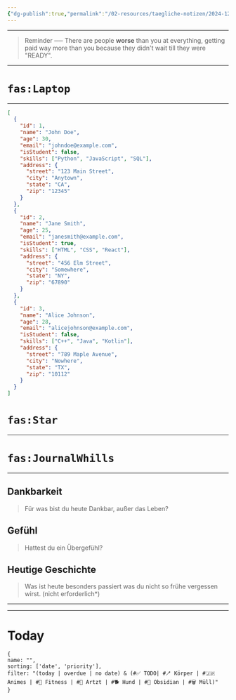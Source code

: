 ```yaml
---
{"dg-publish":true,"permalink":"/02-resources/taegliche-notizen/2024-12-05/","tags":["täglicheNotiz"],"noteIcon":"","updated":"2024-12-11T14:08:16.000+01:00"}
---
```


---
>Reminder ── There are people **worse** than you at everything, getting paid way more than you because they didn't wait till they were "READY". 
---
# `fas:Laptop`
___
<style> .container {font-family: sans-serif; text-align: center;} .button-wrapper button {z-index: 1;height: 40px; width: 100px; margin: 10px;padding: 5px;} .excalidraw .App-menu_top .buttonList { display: flex;} .excalidraw-wrapper { height: 800px; margin: 50px; position: relative;} :root[dir="ltr"] .excalidraw .layer-ui__wrapper .zen-mode-transition.App-menu_bottom--transition-left {transform: none;} </style><script src="https://cdn.jsdelivr.net/npm/react@17/umd/react.production.min.js"></script><script src="https://cdn.jsdelivr.net/npm/react-dom@17/umd/react-dom.production.min.js"></script><script type="text/javascript" src="https://cdn.jsdelivr.net/npm/@excalidraw/excalidraw@0/dist/excalidraw.production.min.js"></script><div id="2024-12-05_2024-12-05_1412.40.excalidraw.md1"></div><script>(function(){const InitialData={"type":"excalidraw","version":2,"source":"https://github.com/zsviczian/obsidian-excalidraw-plugin/releases/tag/2.6.7","elements":[{"id":"8aldE0edWjupwHpl_K3rA","type":"rectangle","x":-1109,"y":-427.4375,"width":596,"height":484,"angle":0,"strokeColor":"#1e1e1e","backgroundColor":"transparent","fillStyle":"solid","strokeWidth":2,"strokeStyle":"solid","roughness":1,"opacity":100,"groupIds":[],"frameId":null,"index":"a0","roundness":{"type":3},"seed":2079429327,"version":23,"versionNonce":780162979,"isDeleted":false,"boundElements":[{"id":"AYFauJSm1hRlGlp_Pynk-","type":"arrow"}],"updated":1733905057503,"link":null,"locked":false},{"id":"KD1MX0EPNzxd8hq_MzIVF","type":"rectangle","x":-1098,"y":-159.4375,"width":574,"height":58,"angle":0,"strokeColor":"#1e1e1e","backgroundColor":"transparent","fillStyle":"solid","strokeWidth":2,"strokeStyle":"solid","roughness":1,"opacity":100,"groupIds":[],"frameId":null,"index":"a1","roundness":{"type":3},"seed":1099084879,"version":119,"versionNonce":2086065455,"isDeleted":false,"boundElements":[{"type":"text","id":"hT6l9yam"}],"updated":1733404424120,"link":null,"locked":false},{"id":"hT6l9yam","type":"text","x":-1093,"y":-142.9375,"width":153.63987731933594,"height":25,"angle":0,"strokeColor":"#1e1e1e","backgroundColor":"transparent","fillStyle":"solid","strokeWidth":2,"strokeStyle":"solid","roughness":1,"opacity":100,"groupIds":[],"frameId":null,"index":"a2","roundness":null,"seed":765033889,"version":36,"versionNonce":926458785,"isDeleted":false,"boundElements":[],"updated":1733405797880,"link":null,"locked":false,"text":"Kunde1 Bäckerei","rawText":"Kunde1 Bäckerei","fontSize":20,"fontFamily":5,"textAlign":"left","verticalAlign":"middle","containerId":"KD1MX0EPNzxd8hq_MzIVF","originalText":"Kunde1 Bäckerei","autoResize":true,"lineHeight":1.25},{"id":"qINOymtFBaqLh6ORlFmBJ","type":"rectangle","x":-1101,"y":-85.78067793212381,"width":574,"height":58,"angle":0,"strokeColor":"#1e1e1e","backgroundColor":"transparent","fillStyle":"solid","strokeWidth":2,"strokeStyle":"solid","roughness":1,"opacity":100,"groupIds":[],"frameId":null,"index":"a3","roundness":{"type":3},"seed":970547169,"version":143,"versionNonce":1563670659,"isDeleted":false,"boundElements":[{"type":"text","id":"pOvEiK8V"}],"updated":1733906150241,"link":null,"locked":false},{"id":"pOvEiK8V","type":"text","x":-1096,"y":-69.28067793212381,"width":169.03990173339844,"height":25,"angle":0,"strokeColor":"#1e1e1e","backgroundColor":"transparent","fillStyle":"solid","strokeWidth":2,"strokeStyle":"solid","roughness":1,"opacity":100,"groupIds":[],"frameId":null,"index":"a4","roundness":null,"seed":642038721,"version":69,"versionNonce":2144317475,"isDeleted":false,"boundElements":[],"updated":1733906150241,"link":null,"locked":false,"text":"Kunde2 Apotheke","rawText":"Kunde2 Apotheke","fontSize":20,"fontFamily":5,"textAlign":"left","verticalAlign":"middle","containerId":"qINOymtFBaqLh6ORlFmBJ","originalText":"Kunde2 Apotheke","autoResize":true,"lineHeight":1.25},{"id":"BQgQMskdLoDP9oez5xc5T","type":"rectangle","x":-1101,"y":-12.467033796371425,"width":574,"height":58,"angle":0,"strokeColor":"#1e1e1e","backgroundColor":"transparent","fillStyle":"solid","strokeWidth":2,"strokeStyle":"solid","roughness":1,"opacity":100,"groupIds":[],"frameId":null,"index":"a5","roundness":{"type":3},"seed":2008171297,"version":150,"versionNonce":300545709,"isDeleted":false,"boundElements":[{"type":"text","id":"67mStm8g"}],"updated":1733906156721,"link":null,"locked":false},{"id":"67mStm8g","type":"text","x":-1096,"y":4.032966203628575,"width":155.59986877441406,"height":25,"angle":0,"strokeColor":"#1e1e1e","backgroundColor":"transparent","fillStyle":"solid","strokeWidth":2,"strokeStyle":"solid","roughness":1,"opacity":100,"groupIds":[],"frameId":null,"index":"a6","roundness":null,"seed":1436497665,"version":72,"versionNonce":1211144461,"isDeleted":false,"boundElements":[],"updated":1733906156721,"link":null,"locked":false,"text":"Kunde3 Brauerei","rawText":"Kunde3 Brauerei","fontSize":20,"fontFamily":5,"textAlign":"left","verticalAlign":"middle","containerId":"BQgQMskdLoDP9oez5xc5T","originalText":"Kunde3 Brauerei","autoResize":true,"lineHeight":1.25},{"id":"l1o3hcF8","type":"text","x":-653.6464675577332,"y":968.138606927982,"width":88,"height":25,"angle":0,"strokeColor":"#ff0000","backgroundColor":"transparent","fillStyle":"solid","strokeWidth":2,"strokeStyle":"solid","roughness":1,"opacity":100,"groupIds":[],"frameId":null,"index":"a7","roundness":null,"seed":250376385,"version":368,"versionNonce":2030733891,"isDeleted":false,"boundElements":[],"updated":1733905083718,"link":null,"locked":false,"text":"Achtung!","rawText":"Achtung!","fontSize":20,"fontFamily":8,"textAlign":"left","verticalAlign":"top","containerId":null,"originalText":"Achtung!","autoResize":true,"lineHeight":1.25},{"id":"Glhs-VHRqb8_LsmXmNEb_","type":"rectangle","x":-982,"y":-374.4375,"width":370.99999999999994,"height":111.99999999999999,"angle":0,"strokeColor":"#1e1e1e","backgroundColor":"transparent","fillStyle":"solid","strokeWidth":2,"strokeStyle":"solid","roughness":1,"opacity":100,"groupIds":[],"frameId":null,"index":"a8","roundness":{"type":3},"seed":1538444865,"version":107,"versionNonce":521934273,"isDeleted":false,"boundElements":[{"type":"text","id":"Wsd7v5b2"}],"updated":1733404517886,"link":null,"locked":false},{"id":"Wsd7v5b2","type":"text","x":-846,"y":-330.9375,"width":99,"height":25,"angle":0,"strokeColor":"#1e1e1e","backgroundColor":"transparent","fillStyle":"solid","strokeWidth":2,"strokeStyle":"solid","roughness":1,"opacity":100,"groupIds":[],"frameId":null,"index":"a9","roundness":null,"seed":894234255,"version":60,"versionNonce":361032237,"isDeleted":false,"boundElements":[],"updated":1733906099463,"link":null,"locked":false,"text":"Steuerung","rawText":"Steuerung","fontSize":20,"fontFamily":8,"textAlign":"center","verticalAlign":"middle","containerId":"Glhs-VHRqb8_LsmXmNEb_","originalText":"Steuerung","autoResize":true,"lineHeight":1.25},{"id":"tqJC5hdfqF9-xl1Szk62Z","type":"diamond","x":-842,"y":-293.4375,"width":102,"height":80,"angle":0,"strokeColor":"#1e1e1e","backgroundColor":"transparent","fillStyle":"solid","strokeWidth":2,"strokeStyle":"solid","roughness":1,"opacity":100,"groupIds":[],"frameId":null,"index":"aA","roundness":{"type":2},"seed":1402780431,"version":110,"versionNonce":1009154799,"isDeleted":false,"boundElements":[],"updated":1733404527128,"link":null,"locked":false},{"id":"UZbeJtbgJc1bav4MgYSBw","type":"rectangle","x":-103.35353244226667,"y":745.7986206182223,"width":648,"height":489,"angle":0,"strokeColor":"#1e1e1e","backgroundColor":"transparent","fillStyle":"solid","strokeWidth":2,"strokeStyle":"solid","roughness":1,"opacity":100,"groupIds":[],"frameId":null,"index":"aC","roundness":{"type":3},"seed":91321345,"version":190,"versionNonce":1314637155,"isDeleted":false,"boundElements":[{"id":"S9X-B5-WGlSq8JGpgA8mC","type":"arrow"}],"updated":1733905752217,"link":null,"locked":false},{"id":"2wpLJrHQLgL0Jk-RmzbTE","type":"rectangle","x":-85.35353244226667,"y":771.7986206182223,"width":257,"height":72,"angle":0,"strokeColor":"#1e1e1e","backgroundColor":"transparent","fillStyle":"solid","strokeWidth":2,"strokeStyle":"solid","roughness":1,"opacity":100,"groupIds":[],"frameId":null,"index":"aD","roundness":{"type":3},"seed":1504253519,"version":187,"versionNonce":1628101315,"isDeleted":false,"boundElements":[{"type":"text","id":"rbYJFFos"}],"updated":1733905690963,"link":null,"locked":false},{"id":"rbYJFFos","type":"text","x":-17.35353244226667,"y":795.2986206182223,"width":121,"height":25,"angle":0,"strokeColor":"#1e1e1e","backgroundColor":"transparent","fillStyle":"solid","strokeWidth":2,"strokeStyle":"solid","roughness":1,"opacity":100,"groupIds":[],"frameId":null,"index":"aE","roundness":null,"seed":1667680175,"version":148,"versionNonce":956861027,"isDeleted":false,"boundElements":[],"updated":1733905690963,"link":null,"locked":false,"text":"Benfordslaw","rawText":"Benfordslaw","fontSize":20,"fontFamily":8,"textAlign":"center","verticalAlign":"middle","containerId":"2wpLJrHQLgL0Jk-RmzbTE","originalText":"Benfordslaw","autoResize":true,"lineHeight":1.25},{"id":"FBYCrj8c","type":"text","x":-899,"y":-476.4375,"width":194.47988891601562,"height":34.00000000000001,"angle":0,"strokeColor":"#1e1e1e","backgroundColor":"transparent","fillStyle":"solid","strokeWidth":2,"strokeStyle":"solid","roughness":1,"opacity":100,"groupIds":[],"frameId":null,"index":"aF","roundness":null,"seed":29007329,"version":70,"versionNonce":138700001,"isDeleted":false,"boundElements":[],"updated":1733405575809,"link":null,"locked":false,"text":"Freeburg GmbH","rawText":"Freeburg GmbH","fontSize":27.200000000000006,"fontFamily":8,"textAlign":"left","verticalAlign":"top","containerId":null,"originalText":"Freeburg GmbH","autoResize":true,"lineHeight":1.25},{"id":"7jleaBarl0Kf-QJkSrclw","type":"rectangle","x":-1111.5042059462944,"y":532.0028142778772,"width":596,"height":484,"angle":0,"strokeColor":"#1e1e1e","backgroundColor":"transparent","fillStyle":"solid","strokeWidth":2,"strokeStyle":"solid","roughness":1,"opacity":100,"groupIds":[],"frameId":null,"index":"ag","roundness":{"type":3},"seed":272433357,"version":141,"versionNonce":1163119053,"isDeleted":false,"boundElements":[{"id":"qSKB2wRuGDMCySPKzAQXd","type":"arrow"}],"updated":1733905076323,"link":null,"locked":false},{"id":"KMA9rf0k9g_tpMmF1hDqy","type":"rectangle","x":-1100.5042059462944,"y":800.0028142778772,"width":574,"height":58,"angle":0,"strokeColor":"#1e1e1e","backgroundColor":"transparent","fillStyle":"solid","strokeWidth":2,"strokeStyle":"solid","roughness":1,"opacity":100,"groupIds":[],"frameId":null,"index":"ah","roundness":{"type":3},"seed":937254701,"version":216,"versionNonce":998408195,"isDeleted":false,"boundElements":[{"type":"text","id":"IgYRjaeS"}],"updated":1733905011749,"link":null,"locked":false},{"id":"IgYRjaeS","type":"text","x":-1095.5042059462944,"y":816.5028142778772,"width":153.63987731933594,"height":25,"angle":0,"strokeColor":"#1e1e1e","backgroundColor":"transparent","fillStyle":"solid","strokeWidth":2,"strokeStyle":"solid","roughness":1,"opacity":100,"groupIds":[],"frameId":null,"index":"ai","roundness":null,"seed":480440717,"version":133,"versionNonce":1205438371,"isDeleted":false,"boundElements":[],"updated":1733905011749,"link":null,"locked":false,"text":"Kunde1 Bäckerei","rawText":"Kunde1 Bäckerei","fontSize":20,"fontFamily":5,"textAlign":"left","verticalAlign":"middle","containerId":"KMA9rf0k9g_tpMmF1hDqy","originalText":"Kunde1 Bäckerei","autoResize":true,"lineHeight":1.25},{"id":"hDIsphKk5F6WWAROwdmUc","type":"rectangle","x":-984.5042059462944,"y":585.0028142778772,"width":370.99999999999994,"height":111.99999999999999,"angle":0,"strokeColor":"#1e1e1e","backgroundColor":"transparent","fillStyle":"solid","strokeWidth":2,"strokeStyle":"solid","roughness":1,"opacity":100,"groupIds":[],"frameId":null,"index":"an","roundness":{"type":3},"seed":117004653,"version":204,"versionNonce":10576323,"isDeleted":false,"boundElements":[{"type":"text","id":"2bPud99R"}],"updated":1733905011749,"link":null,"locked":false},{"id":"2bPud99R","type":"text","x":-848.5042059462944,"y":628.5028142778772,"width":99,"height":25,"angle":0,"strokeColor":"#1e1e1e","backgroundColor":"transparent","fillStyle":"solid","strokeWidth":2,"strokeStyle":"solid","roughness":1,"opacity":100,"groupIds":[],"frameId":null,"index":"ao","roundness":null,"seed":314942413,"version":166,"versionNonce":926308632,"isDeleted":false,"boundElements":[],"updated":1734013211941,"link":null,"locked":false,"text":"Steuerung","rawText":"Steuerung","fontSize":20,"fontFamily":8,"textAlign":"center","verticalAlign":"middle","containerId":"hDIsphKk5F6WWAROwdmUc","originalText":"Steuerung","autoResize":true,"lineHeight":1.25},{"id":"SH7Zi4GJ9CKQzJzDQM4Pp","type":"diamond","x":-844.5042059462944,"y":666.0028142778772,"width":102,"height":80,"angle":0,"strokeColor":"#1e1e1e","backgroundColor":"transparent","fillStyle":"solid","strokeWidth":2,"strokeStyle":"solid","roughness":1,"opacity":100,"groupIds":[],"frameId":null,"index":"ap","roundness":{"type":2},"seed":1197056557,"version":207,"versionNonce":600837379,"isDeleted":false,"boundElements":[],"updated":1733905011749,"link":null,"locked":false},{"id":"FAI0ntlz","type":"text","x":-901.5042059462944,"y":483.00281427787723,"width":194.47988891601562,"height":34.00000000000001,"angle":0,"strokeColor":"#1e1e1e","backgroundColor":"transparent","fillStyle":"solid","strokeWidth":2,"strokeStyle":"solid","roughness":1,"opacity":100,"groupIds":[],"frameId":null,"index":"aq","roundness":null,"seed":429839501,"version":168,"versionNonce":611138221,"isDeleted":false,"boundElements":[{"id":"qSKB2wRuGDMCySPKzAQXd","type":"arrow"}],"updated":1733905069145,"link":null,"locked":false,"text":"Freeburg GmbH","rawText":"Freeburg GmbH","fontSize":27.200000000000006,"fontFamily":8,"textAlign":"left","verticalAlign":"top","containerId":null,"originalText":"Freeburg GmbH","autoResize":true,"lineHeight":1.25},{"id":"d9pBiwhya_GgBWUj7Zkty","type":"rectangle","x":-1057.0463754891125,"y":210.539669845842,"width":456.8217026335699,"height":158.51857189177508,"angle":0,"strokeColor":"#1e1e1e","backgroundColor":"transparent","fillStyle":"solid","strokeWidth":2,"strokeStyle":"solid","roughness":1,"opacity":100,"groupIds":[],"frameId":null,"index":"b0H","roundness":{"type":3},"seed":1268183405,"version":43,"versionNonce":741496013,"isDeleted":false,"boundElements":[{"type":"text","id":"7r5PaTwN"},{"id":"AYFauJSm1hRlGlp_Pynk-","type":"arrow"},{"id":"qSKB2wRuGDMCySPKzAQXd","type":"arrow"}],"updated":1733905062978,"link":null,"locked":false},{"id":"7r5PaTwN","type":"text","x":-889.1355241723276,"y":277.29895579172955,"width":121,"height":25,"angle":0,"strokeColor":"#1e1e1e","backgroundColor":"transparent","fillStyle":"solid","strokeWidth":2,"strokeStyle":"solid","roughness":1,"opacity":100,"groupIds":[],"frameId":null,"index":"b0I","roundness":null,"seed":627487565,"version":35,"versionNonce":818021997,"isDeleted":false,"boundElements":[],"updated":1733905036571,"link":null,"locked":false,"text":"Benfordslaw","rawText":"Benfordslaw","fontSize":20,"fontFamily":8,"textAlign":"center","verticalAlign":"middle","containerId":"d9pBiwhya_GgBWUj7Zkty","originalText":"Benfordslaw","autoResize":true,"lineHeight":1.25},{"id":"ksy08N63","type":"text","x":-581.4906598137874,"y":269.6238648236855,"width":110,"height":25,"angle":0,"strokeColor":"#1e1e1e","backgroundColor":"transparent","fillStyle":"solid","strokeWidth":2,"strokeStyle":"solid","roughness":1,"opacity":100,"groupIds":[],"frameId":null,"index":"b0J","roundness":null,"seed":667059747,"version":28,"versionNonce":948872099,"isDeleted":false,"boundElements":[],"updated":1733905043635,"link":null,"locked":false,"text":"Meral Code","rawText":"Meral Code","fontSize":20,"fontFamily":8,"textAlign":"left","verticalAlign":"top","containerId":null,"originalText":"Meral Code","autoResize":true,"lineHeight":1.25},{"id":"AYFauJSm1hRlGlp_Pynk-","type":"arrow","x":-825.0328293566055,"y":69.31403306953337,"width":0,"height":135.46132507115317,"angle":0,"strokeColor":"#1e1e1e","backgroundColor":"transparent","fillStyle":"solid","strokeWidth":2,"strokeStyle":"solid","roughness":1,"opacity":100,"groupIds":[],"frameId":null,"index":"b0K","roundness":{"type":2},"seed":553539299,"version":64,"versionNonce":1196680206,"isDeleted":false,"boundElements":[],"updated":1734423855319,"link":null,"locked":false,"points":[[0,0],[0,135.46132507115317]],"lastCommittedPoint":null,"startBinding":{"elementId":"8aldE0edWjupwHpl_K3rA","focus":0.04709003139800495,"gap":12.751533069533366,"fixedPoint":null},"endBinding":{"elementId":"d9pBiwhya_GgBWUj7Zkty","focus":0.015772870662460258,"gap":5.764311705155478,"fixedPoint":null},"startArrowhead":null,"endArrowhead":"arrow","elbowed":false},{"id":"qSKB2wRuGDMCySPKzAQXd","type":"arrow","x":-816.3863617988723,"y":377.7047092953503,"width":1.4410779262888127,"height":152.7542601866196,"angle":0,"strokeColor":"#1e1e1e","backgroundColor":"transparent","fillStyle":"solid","strokeWidth":2,"strokeStyle":"solid","roughness":1,"opacity":100,"groupIds":[],"frameId":null,"index":"b0L","roundness":{"type":2},"seed":560539437,"version":94,"versionNonce":328741454,"isDeleted":false,"boundElements":[],"updated":1734423855319,"link":null,"locked":false,"points":[[0,0],[1.4410779262888127,152.7542601866196]],"lastCommittedPoint":null,"startBinding":{"elementId":"d9pBiwhya_GgBWUj7Zkty","focus":-0.04983388704318934,"gap":8.646467557733217,"fixedPoint":null},"endBinding":{"elementId":"FAI0ntlz","focus":-0.11261096882069521,"gap":13.456155204092596,"fixedPoint":null},"startArrowhead":null,"endArrowhead":"arrow","elbowed":false},{"id":"89BR7tYHAtCC_J4Ns-Kjb","type":"rectangle","x":-58.37937257092972,"y":933.9607888428517,"width":255.07079295312886,"height":132.57916921857543,"angle":0,"strokeColor":"#1e1e1e","backgroundColor":"transparent","fillStyle":"solid","strokeWidth":2,"strokeStyle":"solid","roughness":1,"opacity":100,"groupIds":[],"frameId":null,"index":"b0M","roundness":{"type":3},"seed":873794371,"version":350,"versionNonce":532516259,"isDeleted":false,"boundElements":[],"updated":1733905690963,"link":null,"locked":false},{"id":"xKbgRkk1YMOX7RATvb1-y","type":"line","x":-39.79121761887984,"y":961.0368163593213,"width":2.0653505502276905,"height":80.29442642815133,"angle":0,"strokeColor":"#1e1e1e","backgroundColor":"transparent","fillStyle":"solid","strokeWidth":2,"strokeStyle":"solid","roughness":1,"opacity":100,"groupIds":[],"frameId":null,"index":"b0N","roundness":{"type":2},"seed":579175533,"version":353,"versionNonce":950133059,"isDeleted":false,"boundElements":[],"updated":1733905690963,"link":null,"locked":false,"points":[[0,0],[-2.0653505502276905,80.29442642815133]],"lastCommittedPoint":null,"startBinding":null,"endBinding":null,"startArrowhead":null,"endArrowhead":null},{"id":"85_nH4KIqMfUF1sAVjU0m","type":"line","x":-39.79121761887984,"y":1038.5302744237001,"width":204.46970447254873,"height":0.9336561212576139,"angle":0,"strokeColor":"#1e1e1e","backgroundColor":"transparent","fillStyle":"solid","strokeWidth":2,"strokeStyle":"solid","roughness":1,"opacity":100,"groupIds":[],"frameId":null,"index":"b0O","roundness":{"type":2},"seed":71340845,"version":395,"versionNonce":1157284067,"isDeleted":false,"boundElements":[],"updated":1733905690963,"link":null,"locked":false,"points":[[0,0],[204.46970447254873,-0.9336561212576139]],"lastCommittedPoint":null,"startBinding":null,"endBinding":null,"startArrowhead":null,"endArrowhead":null},{"id":"Cp5J8JT015dFrPC75Jmix","type":"freedraw","x":-37.72586706865199,"y":970.3733775718971,"width":193.11027644629584,"height":68.15689685180287,"angle":0,"strokeColor":"#1e1e1e","backgroundColor":"transparent","fillStyle":"solid","strokeWidth":0.5,"strokeStyle":"solid","roughness":1,"opacity":100,"groupIds":[],"frameId":null,"index":"b0Q","roundness":null,"seed":628271981,"version":456,"versionNonce":2119609475,"isDeleted":false,"boundElements":[],"updated":1733905690963,"link":null,"locked":false,"points":[[0,0],[0,-0.9336561212576139],[1.032675275113764,0],[2.0653505502276905,1.867312242515154],[3.0980258253416175,3.734624485030308],[6.196051650683235,7.4692489700605424],[8.261402200910926,10.27021733383331],[10.326752751138779,11.20387345509085],[12.39210330136647,12.137529576348465],[14.457453851594323,13.071185697606005],[14.457453851594323,14.004841818863618],[15.49012912670825,14.938497940121158],[17.555479676935942,14.938497940121158],[19.620830227163633,15.8721540613787],[21.686180777391485,15.8721540613787],[22.718856052505412,16.805810182636314],[23.751531327619176,17.739466303893852],[25.81688187784703,17.739466303893852],[25.81688187784703,18.673122425151465],[26.84955715296096,19.606778546409007],[27.882232428074722,19.606778546409007],[29.947582978302574,20.54043466766662],[30.980258253416338,20.54043466766662],[30.980258253416338,21.474090788924162],[32.01293352853027,21.474090788924162],[32.01293352853027,22.407746910181775],[33.04560880364419,22.407746910181775],[34.07828407875812,23.341403031439313],[35.110959353871884,23.341403031439313],[36.14363462898581,23.341403031439313],[36.14363462898581,24.27505915269693],[37.17630990409974,25.208715273954468],[39.24166045432743,26.14237139521201],[40.274335729441354,27.076027516469622],[41.30701100455528,27.076027516469622],[41.30701100455528,28.009683637727164],[43.37236155478297,28.943339758984777],[44.4050368298969,29.876995880242315],[45.437712105010824,30.810652001499932],[46.47038738012459,31.74430812275747],[47.503062655238516,31.74430812275747],[48.53573793035244,32.67796424401509],[49.56841320546621,33.61162036527263],[51.63376375569406,34.54527648653024],[52.666439030807986,34.54527648653024],[52.666439030807986,35.478932607787776],[53.69911430592175,35.478932607787776],[55.76446485614961,37.34624485030293],[56.79714013126353,37.34624485030293],[57.82981540637729,37.34624485030293],[57.82981540637729,38.27990097156047],[59.89516595660515,39.213557092818085],[61.96051650683284,40.14721321407563],[62.99319178194677,41.08086933533324],[65.05854233217445,42.01452545659078],[66.09121760728839,42.01452545659078],[68.15656815751623,42.948181577848395],[70.22191870774392,44.81549382036348],[72.28726925797162,45.74914994162109],[74.35261980819948,45.74914994162109],[75.3852950833134,46.682806062878626],[77.45064563354109,47.616462184136246],[77.45064563354109,48.55011830539378],[79.51599618376895,48.55011830539378],[80.54867145888271,49.4837744266514],[82.61402200911056,49.4837744266514],[84.67937255933825,49.4837744266514],[85.71204783445218,50.417430547908936],[86.74472310956611,50.417430547908936],[87.77739838467987,50.417430547908936],[90.87542421002165,51.35108666916655],[91.90809948513541,51.35108666916655],[93.97345003536327,51.35108666916655],[95.00612531047703,51.35108666916655],[97.07147586070488,52.28474279042409],[99.13682641093257,52.28474279042409],[100.1695016860465,53.2183989116817],[102.2348522362742,53.2183989116817],[103.26752751138812,53.2183989116817],[105.33287806161597,54.152055032939245],[107.39822861184366,54.152055032939245],[108.4309038869576,55.08571115419679],[110.49625443718529,55.08571115419679],[111.52892971229922,56.0193672754544],[112.56160498741313,56.95302339671194],[114.62695553764082,56.95302339671194],[115.65963081275476,57.886679517969554],[116.69230608786869,57.886679517969554],[117.72498136298245,57.886679517969554],[117.72498136298245,58.820335639227096],[120.82300718832423,58.820335639227096],[122.88835773855192,58.820335639227096],[123.92103301366585,58.820335639227096],[124.95370828877961,59.75399176048471],[127.01905883900746,60.68764788174225],[129.08440938923516,60.68764788174225],[132.18243521457694,61.621304002999864],[134.24778576480463,61.621304002999864],[136.31313631503232,61.621304002999864],[137.34581159014624,61.621304002999864],[139.4111621403741,61.621304002999864],[141.4765126906018,62.5549601242574],[142.5091879657157,62.5549601242574],[143.54186324082963,62.5549601242574],[144.5745385159434,62.5549601242574],[147.672564341285,63.48861624551502],[148.70523961639896,63.48861624551502],[150.7705901666268,64.42227236677256],[152.83594071685448,64.42227236677256],[155.93396654219612,64.42227236677256],[157.99931709242395,64.42227236677256],[160.06466764265164,64.42227236677256],[161.0973429177656,64.42227236677256],[162.1300181928795,64.42227236677256],[165.2280440182211,64.42227236677256],[166.2607192933349,65.3559284880301],[167.2933945684488,65.3559284880301],[169.35874511867667,65.3559284880301],[170.39142039379044,65.3559284880301],[171.42409566890436,65.3559284880301],[172.45677094401827,66.28958460928772],[173.48944621913222,66.28958460928772],[175.5547967693599,66.28958460928772],[176.58747204447383,66.28958460928772],[177.6201473195876,66.28958460928772],[180.71817314492938,66.28958460928772],[181.75084842004313,66.28958460928772],[183.816198970271,67.22324073054526],[184.8488742453849,67.22324073054526],[185.88154952049868,67.22324073054526],[187.94690007072654,67.22324073054526],[188.9795753458403,67.22324073054526],[190.01225062095423,67.22324073054526],[192.0776011711821,67.22324073054526],[193.11027644629584,67.22324073054526],[193.11027644629584,67.22324073054526]],"pressures":[],"simulatePressure":true,"lastCommittedPoint":null},{"id":"WlAnjVjUV5TqFhdsUY4FP","type":"rectangle","x":-27.39911431751321,"y":993.7147806033364,"width":27.882232428074722,"height":44.81549382036348,"angle":0,"strokeColor":"#1e1e1e","backgroundColor":"transparent","fillStyle":"solid","strokeWidth":0.5,"strokeStyle":"solid","roughness":1,"opacity":100,"groupIds":[],"frameId":null,"index":"b0R","roundness":{"type":3},"seed":1561497005,"version":367,"versionNonce":1752441891,"isDeleted":false,"boundElements":[],"updated":1733905690963,"link":null,"locked":false},{"id":"zH8W0GVkO0j3oJedLVEH7","type":"rectangle","x":16.489584874826733,"y":1016.1225275135182,"width":27.882232428074722,"height":18.673122425151465,"angle":0,"strokeColor":"#1e1e1e","backgroundColor":"transparent","fillStyle":"solid","strokeWidth":0.5,"strokeStyle":"solid","roughness":1,"opacity":100,"groupIds":[],"frameId":null,"index":"b0S","roundness":{"type":3},"seed":732728141,"version":396,"versionNonce":188852163,"isDeleted":false,"boundElements":[],"updated":1733905690963,"link":null,"locked":false},{"id":"zYzgYHH9qDCgdMI1ldUkO","type":"rectangle","x":71.22137445586273,"y":1033.861993817412,"width":27.882232428074722,"height":5.601936727545389,"angle":0,"strokeColor":"#1e1e1e","backgroundColor":"transparent","fillStyle":"solid","strokeWidth":0.5,"strokeStyle":"solid","roughness":1,"opacity":100,"groupIds":[],"frameId":null,"index":"b0T","roundness":{"type":3},"seed":810329283,"version":433,"versionNonce":1826469731,"isDeleted":false,"boundElements":[],"updated":1733905690963,"link":null,"locked":false},{"id":"-H1-1ExNrEQ7fAvDS47LX","type":"rectangle","x":340.7992130110856,"y":789.8529962139652,"width":177.25258493353044,"height":105.19868861908708,"angle":0,"strokeColor":"#1e1e1e","backgroundColor":"transparent","fillStyle":"solid","strokeWidth":0.5,"strokeStyle":"solid","roughness":1,"opacity":100,"groupIds":[],"frameId":null,"index":"b0U","roundness":{"type":3},"seed":1786311469,"version":170,"versionNonce":1268175619,"isDeleted":false,"boundElements":[{"type":"text","id":"7Q8BenLO"}],"updated":1733905690963,"link":null,"locked":false},{"id":"7Q8BenLO","type":"text","x":363.42550547785083,"y":794.8529962139652,"width":132,"height":75,"angle":0,"strokeColor":"#1e1e1e","backgroundColor":"transparent","fillStyle":"solid","strokeWidth":0.5,"strokeStyle":"solid","roughness":1,"opacity":100,"groupIds":[],"frameId":null,"index":"b0V","roundness":null,"seed":184668653,"version":170,"versionNonce":401308323,"isDeleted":false,"boundElements":[],"updated":1733905690963,"link":null,"locked":false,"text":"Kunde Name\nBetriebsname\nJahr","rawText":"Kunde Name\nBetriebsname\nJahr","fontSize":20,"fontFamily":8,"textAlign":"center","verticalAlign":"top","containerId":"-H1-1ExNrEQ7fAvDS47LX","originalText":"Kunde Name\nBetriebsname\nJahr","autoResize":true,"lineHeight":1.25},{"id":"JV9jxveBnzdw11g8pCHHi","type":"rectangle","x":258.65777121262045,"y":925.3143212851185,"width":262.2761825845732,"height":141.22563677630865,"angle":0,"strokeColor":"#1e1e1e","backgroundColor":"transparent","fillStyle":"solid","strokeWidth":0.5,"strokeStyle":"solid","roughness":1,"opacity":100,"groupIds":[],"frameId":null,"index":"b0X","roundness":{"type":3},"seed":1869647811,"version":222,"versionNonce":780807747,"isDeleted":false,"boundElements":[],"updated":1733905690963,"link":null,"locked":false},{"id":"25eWf8o8alUgPe_btvB2D","type":"rectangle","x":281.71501803324236,"y":981.5163604103842,"width":53.319883272687775,"height":87.90575350362064,"angle":0,"strokeColor":"#1e1e1e","backgroundColor":"transparent","fillStyle":"solid","strokeWidth":0.5,"strokeStyle":"solid","roughness":1,"opacity":100,"groupIds":[],"frameId":null,"index":"b0Y","roundness":{"type":3},"seed":1638932003,"version":179,"versionNonce":1381068259,"isDeleted":false,"boundElements":[],"updated":1733905690963,"link":null,"locked":false},{"id":"1ne3Ro3LHUDOh_YdYytyy","type":"rectangle","x":355.2099922739744,"y":946.9304901794515,"width":60.52527290413218,"height":116.72731202939792,"angle":0,"strokeColor":"#1e1e1e","backgroundColor":"transparent","fillStyle":"solid","strokeWidth":0.5,"strokeStyle":"solid","roughness":1,"opacity":100,"groupIds":[],"frameId":null,"index":"b0Z","roundness":{"type":3},"seed":918881293,"version":167,"versionNonce":1716500867,"isDeleted":false,"boundElements":[],"updated":1733905690963,"link":null,"locked":false},{"id":"0SZuTJkZIigFltHtXinh8","type":"rectangle","x":456.0854471141947,"y":1001.6914513784283,"width":34.58587023093287,"height":60.525272904132294,"angle":0,"strokeColor":"#1e1e1e","backgroundColor":"transparent","fillStyle":"solid","strokeWidth":0.5,"strokeStyle":"solid","roughness":1,"opacity":100,"groupIds":[],"frameId":null,"index":"b0a","roundness":{"type":3},"seed":726489859,"version":153,"versionNonce":1740869923,"isDeleted":false,"boundElements":[],"updated":1733905690963,"link":null,"locked":false},{"id":"5FtPXyo5JM1JJbdZAyZcV","type":"rectangle","x":-16.58811270855267,"y":1093.9204386609158,"width":478.43787152790287,"height":102.31653276650934,"angle":0,"strokeColor":"#1e1e1e","backgroundColor":"transparent","fillStyle":"solid","strokeWidth":0.5,"strokeStyle":"solid","roughness":1,"opacity":100,"groupIds":[],"frameId":null,"index":"b0b","roundness":{"type":3},"seed":1934636109,"version":200,"versionNonce":1833724931,"isDeleted":false,"boundElements":[{"type":"text","id":"lpp5uq3y"}],"updated":1733906152115,"link":null,"locked":false},{"id":"lpp5uq3y","type":"text","x":162.13082305539876,"y":1132.5787050441704,"width":121,"height":25,"angle":0,"strokeColor":"#1e1e1e","backgroundColor":"transparent","fillStyle":"solid","strokeWidth":0.5,"strokeStyle":"solid","roughness":1,"opacity":100,"groupIds":[],"frameId":null,"index":"b0c","roundness":null,"seed":721117837,"version":144,"versionNonce":1190519907,"isDeleted":false,"boundElements":[],"updated":1733905690963,"link":null,"locked":false,"text":"Zusatz Info","rawText":"Zusatz Info","fontSize":20,"fontFamily":8,"textAlign":"center","verticalAlign":"middle","containerId":"5FtPXyo5JM1JJbdZAyZcV","originalText":"Zusatz Info","autoResize":true,"lineHeight":1.25},{"id":"qs8ZQku8","type":"text","x":-466.20442571067827,"y":957.0180356634736,"width":66,"height":25,"angle":0,"strokeColor":"#1e1e1e","backgroundColor":"transparent","fillStyle":"solid","strokeWidth":0.5,"strokeStyle":"solid","roughness":1,"opacity":100,"groupIds":[],"frameId":null,"index":"b0d","roundness":null,"seed":1704809091,"version":65,"versionNonce":621493571,"isDeleted":false,"boundElements":[],"updated":1733905435327,"link":null,"locked":false,"text":"Click!","rawText":"Click!","fontSize":20,"fontFamily":8,"textAlign":"left","verticalAlign":"top","containerId":null,"originalText":"Click!","autoResize":true,"lineHeight":1.25},{"id":"TbVNS382u3RbySQItYbuR","type":"ellipse","x":-492.1438283838779,"y":928.1964771376963,"width":103.75761069279827,"height":86.46467557733183,"angle":0,"strokeColor":"#1e1e1e","backgroundColor":"transparent","fillStyle":"solid","strokeWidth":0.5,"strokeStyle":"solid","roughness":1,"opacity":100,"groupIds":[],"frameId":null,"index":"b0e","roundness":{"type":2},"seed":1243702285,"version":55,"versionNonce":276673059,"isDeleted":false,"boundElements":[{"id":"S9X-B5-WGlSq8JGpgA8mC","type":"arrow"}],"updated":1733905752217,"link":null,"locked":false},{"id":"S9X-B5-WGlSq8JGpgA8mC","type":"arrow","x":-384.0629839122131,"y":982.9574383366731,"width":275.245883921173,"height":0,"angle":0,"strokeColor":"#1e1e1e","backgroundColor":"transparent","fillStyle":"solid","strokeWidth":2,"strokeStyle":"solid","roughness":1,"opacity":100,"groupIds":[],"frameId":null,"index":"b0f","roundness":{"type":2},"seed":1764152749,"version":74,"versionNonce":696157965,"isDeleted":false,"boundElements":[],"updated":1733905759773,"link":null,"locked":false,"points":[[0,0],[275.245883921173,0]],"lastCommittedPoint":null,"startBinding":{"elementId":"TbVNS382u3RbySQItYbuR","focus":0.2666666666666651,"gap":5.929792089404792,"fixedPoint":null},"endBinding":{"elementId":"UZbeJtbgJc1bav4MgYSBw","focus":0.030025285405108775,"gap":5.463567548773426,"fixedPoint":null},"startArrowhead":null,"endArrowhead":"arrow","elbowed":false},{"id":"3PShQA16uZf8S9Jt42fJq","type":"rectangle","x":-1343.762535767827,"y":-586.8190020237652,"width":2180.708003198372,"height":1974.267645562259,"angle":0,"strokeColor":"#1e1e1e","backgroundColor":"transparent","fillStyle":"solid","strokeWidth":2,"strokeStyle":"solid","roughness":1,"opacity":100,"groupIds":[],"frameId":null,"index":"b0g","roundness":{"type":3},"seed":289736579,"version":79,"versionNonce":610408141,"isDeleted":false,"boundElements":[],"updated":1733905787191,"link":null,"locked":false},{"id":"rtwP6XIk","type":"text","x":-168.72262431037507,"y":-404.9166977423083,"width":856.0695190429688,"height":299.34796830704363,"angle":0,"strokeColor":"#1e1e1e","backgroundColor":"transparent","fillStyle":"solid","strokeWidth":2,"strokeStyle":"solid","roughness":1,"opacity":100,"groupIds":[],"frameId":null,"index":"b0h","roundness":null,"seed":788170637,"version":98,"versionNonce":1029006915,"isDeleted":false,"boundElements":[],"updated":1733905822504,"link":null,"locked":false,"text":"Freeburg GmbH\nServer","rawText":"Freeburg GmbH\nServer","fontSize":119.73918732281744,"fontFamily":8,"textAlign":"center","verticalAlign":"top","containerId":null,"originalText":"Freeburg GmbH\nServer","autoResize":true,"lineHeight":1.25},{"id":"3Jf3iXs3hsgTWPs3LkA7W","type":"freedraw","x":-437.9510673589027,"y":42.160207227414276,"width":109.55804508201766,"height":512.0161698731026,"angle":0,"strokeColor":"#1e1e1e","backgroundColor":"transparent","fillStyle":"solid","strokeWidth":2,"strokeStyle":"solid","roughness":1,"opacity":100,"groupIds":[],"frameId":null,"index":"b0j","roundness":null,"seed":1242288013,"version":160,"versionNonce":585084301,"isDeleted":false,"boundElements":[],"updated":1733906023003,"link":null,"locked":false,"points":[[0,0],[0,1.1179392355307982],[4.471756942123079,2.2358784710615964],[8.943513884246272,3.353817706592338],[14.533210061900263,5.589696177653934],[20.122906239554254,8.943513884246329],[27.948480888269728,12.297331590838724],[35.774055536985315,14.533210061900263],[43.59963018570079,17.887027768492658],[51.42520483441638,21.240845475085052],[57.01490101207037,24.59466318167739],[62.604597189724245,27.948480888269785],[68.19429336737824,32.42023783039298],[73.78398954503223,35.774055536985315],[78.25574648715542,41.36375171463931],[82.7275034292785,46.95344789229324],[87.19926037140169,53.66108330547797],[90.55307807799409,59.250779483131964],[92.78895654905568,63.7225364252551],[93.90689578458648,67.0763541318475],[93.90689578458648,70.43017183843989],[93.90689578458648,74.90192878056303],[93.90689578458648,80.49162495821702],[93.90689578458648,84.96338190034015],[93.90689578458648,89.43513884246335],[93.90689578458648,93.90689578458648],[91.67101731352489,99.49659196224047],[90.55307807799409,106.2042273754252],[87.19926037140169,112.91186278861],[84.9633819003401,119.61949820179473],[82.7275034292785,126.32713361497946],[80.49162495821702,131.91682979263345],[78.25574648715542,139.74240444134898],[76.01986801609382,145.33210061900292],[73.78398954503223,149.8038575611261],[72.66605030950143,153.1576752677185],[71.54811107397063,156.51149297431084],[70.43017183843983,159.86531068090324],[68.19429336737824,164.33706762302637],[67.07635413184744,168.80882456514956],[64.84047566078584,172.16264227174196],[62.604597189724245,177.7523384493959],[60.36871871866276,183.34203462704988],[58.132840247601166,187.81379156917302],[55.89696177653957,192.2855485112962],[54.77902254100877,196.75730545341935],[52.543144069947175,202.34700163107334],[50.30726559888558,209.05463704425807],[49.18932636335478,214.644333221912],[48.07138712782398,219.1160901640352],[48.07138712782398,223.5878471061584],[46.953447892293184,229.17754328381233],[46.953447892293184,233.64930022593552],[46.953447892293184,238.1210571680587],[46.953447892293184,243.7107533457126],[46.953447892293184,248.18251028783578],[48.07138712782398,251.53632799442818],[49.18932636335478,254.89014570102057],[50.30726559888558,259.36190264314376],[52.543144069947175,261.59778111420525],[53.66108330547797,263.83365958526684],[54.77902254100877,264.95159882079764],[58.132840247601166,266.06953805632844],[59.250779483131964,267.18747729185924],[61.48665795419356,268.30541652739004],[64.84047566078584,269.42335576292083],[67.07635413184744,269.42335576292083],[70.43017183843983,270.54129499845163],[71.54811107397063,270.54129499845163],[72.66605030950143,270.54129499845163],[74.90192878056303,270.54129499845163],[76.01986801609382,270.54129499845163],[77.13780725162462,270.54129499845163],[78.25574648715542,270.54129499845163],[79.37368572268622,270.54129499845163],[77.13780725162462,271.65923423398243],[76.01986801609382,271.65923423398243],[73.78398954503223,271.65923423398243],[72.66605030950143,273.895112705044],[69.31223260290903,276.1309911761056],[65.95841489631664,278.3668696471672],[63.72253642525504,279.484808882698],[63.72253642525504,280.6027481182287],[62.604597189724245,281.7206873537595],[58.132840247601166,286.1924442958827],[54.77902254100877,289.5462620024751],[51.42520483441638,294.0180189445983],[50.30726559888558,297.3718366511907],[49.18932636335478,299.6077151222523],[48.07138712782398,301.84359359331376],[46.953447892293184,302.96153282884455],[46.953447892293184,306.31535053543695],[45.835508656762386,310.78710747756014],[44.71756942123159,316.37680365521413],[44.71756942123159,318.61268212627573],[44.71756942123159,320.8485605973372],[44.71756942123159,325.3203175394604],[44.71756942123159,329.7920744815836],[44.71756942123159,334.2638314237068],[44.71756942123159,337.6176491302992],[44.71756942123159,342.08940607242226],[45.835508656762386,346.56116301454546],[46.953447892293184,349.91498072113785],[49.18932636335478,355.50467689879184],[50.30726559888558,362.2123123119765],[52.543144069947175,367.8020084896305],[54.77902254100877,373.3917046672845],[57.01490101207037,377.8634616094077],[58.132840247601166,381.217279316],[59.250779483131964,384.57109702259237],[60.36871871866276,387.92491472918476],[62.604597189724245,392.39667167130796],[63.72253642525504,396.86842861343115],[65.95841489631664,402.458124791085],[67.07635413184744,405.8119424976774],[67.07635413184744,410.2836994398006],[67.07635413184744,414.7554563819238],[67.07635413184744,418.1092740885162],[67.07635413184744,422.5810310306393],[67.07635413184744,423.6989702661701],[67.07635413184744,427.0527879727625],[67.07635413184744,428.1707272082933],[67.07635413184744,431.52454491488567],[65.95841489631664,435.99630185700886],[64.84047566078584,440.46805879913205],[63.72253642525504,444.93981574125513],[62.604597189724245,447.1756942123167],[61.48665795419356,450.5295119189091],[60.36871871866276,453.8833296255015],[59.250779483131964,456.1192080965631],[58.132840247601166,458.3550865676247],[55.89696177653957,460.5909650386863],[54.77902254100877,463.9447827452786],[51.42520483441638,468.4165396874018],[49.18932636335478,471.7703573939941],[48.07138712782398,474.0062358650557],[45.835508656762386,476.2421143361173],[43.59963018570079,479.5959320427098],[41.36375171463931,482.9497497493021],[38.00993400804691,485.1856282203637],[35.774055536985315,487.4215066914253],[32.42023783039292,490.7753243980176],[30.184359359331324,491.8932636335485],[24.594663181677333,495.24708134014077],[22.358784710615737,497.48295981120236],[20.122906239554254,498.6008990467333],[16.76908853296186,500.83677751779487],[12.297331590838667,503.07265598885624],[7.825574648715474,505.30853445991784],[3.353817706592281,506.42647369544875],[-1.1179392355307982,507.54441293097943],[-4.471756942123193,509.78029140204103],[-5.589696177653991,509.78029140204103],[-10.061453119777184,510.89823063757194],[-11.179392355307982,510.89823063757194],[-12.29733159083878,512.0161698731026],[-13.415270826369579,512.0161698731026],[-15.651149297431175,512.0161698731026],[-15.651149297431175,512.0161698731026]],"pressures":[],"simulatePressure":true,"lastCommittedPoint":null},{"id":"vFcjvx85","type":"text","x":-322.5804137561613,"y":302.6400491060887,"width":39.79998779296875,"height":45,"angle":0,"strokeColor":"#1e1e1e","backgroundColor":"transparent","fillStyle":"solid","strokeWidth":2,"strokeStyle":"solid","roughness":1,"opacity":100,"groupIds":[],"frameId":null,"index":"b0k","roundness":null,"seed":1547512067,"version":5,"versionNonce":2115702659,"isDeleted":false,"boundElements":[],"updated":1733906033973,"link":null,"locked":false,"text":"1*","rawText":"1*","fontSize":36,"fontFamily":8,"textAlign":"center","verticalAlign":"top","containerId":null,"originalText":"1*","autoResize":true,"lineHeight":1.25},{"id":"ezCQj7FKZtOOyYuf8-q9l","type":"rectangle","x":-1099.6446787211385,"y":875.2208357631374,"width":574,"height":58,"angle":0,"strokeColor":"#1e1e1e","backgroundColor":"transparent","fillStyle":"solid","strokeWidth":2,"strokeStyle":"solid","roughness":1,"opacity":100,"groupIds":[],"frameId":null,"index":"b0l","roundness":{"type":3},"seed":87840845,"version":206,"versionNonce":386822253,"isDeleted":false,"boundElements":[{"type":"text","id":"VpqGSmN1"}],"updated":1734000816376,"link":null,"locked":false},{"id":"VpqGSmN1","type":"text","x":-1094.6446787211385,"y":891.7208357631374,"width":169.03990173339844,"height":25,"angle":0,"strokeColor":"#1e1e1e","backgroundColor":"transparent","fillStyle":"solid","strokeWidth":2,"strokeStyle":"solid","roughness":1,"opacity":100,"groupIds":[],"frameId":null,"index":"b0m","roundness":null,"seed":302368429,"version":132,"versionNonce":773839565,"isDeleted":false,"boundElements":[],"updated":1734000816376,"link":null,"locked":false,"text":"Kunde2 Apotheke","rawText":"Kunde2 Apotheke","fontSize":20,"fontFamily":5,"textAlign":"left","verticalAlign":"middle","containerId":"ezCQj7FKZtOOyYuf8-q9l","originalText":"Kunde2 Apotheke","autoResize":true,"lineHeight":1.25},{"id":"91RsHBTUtVzUlpayUgLei","type":"rectangle","x":-1096.194290446636,"y":945.8301206438323,"width":574,"height":58,"angle":0,"strokeColor":"#1e1e1e","backgroundColor":"transparent","fillStyle":"solid","strokeWidth":2,"strokeStyle":"solid","roughness":1,"opacity":100,"groupIds":[],"frameId":null,"index":"b0r","roundness":{"type":3},"seed":499750275,"version":211,"versionNonce":475003011,"isDeleted":false,"boundElements":[{"type":"text","id":"SLwvPupo"}],"updated":1734000825882,"link":null,"locked":false},{"id":"SLwvPupo","type":"text","x":-1091.194290446636,"y":962.3301206438323,"width":155.59986877441406,"height":25,"angle":0,"strokeColor":"#1e1e1e","backgroundColor":"transparent","fillStyle":"solid","strokeWidth":2,"strokeStyle":"solid","roughness":1,"opacity":100,"groupIds":[],"frameId":null,"index":"b0s","roundness":null,"seed":1268903203,"version":133,"versionNonce":291762211,"isDeleted":false,"boundElements":[],"updated":1734000825882,"link":null,"locked":false,"text":"Kunde3 Brauerei","rawText":"Kunde3 Brauerei","fontSize":20,"fontFamily":5,"textAlign":"left","verticalAlign":"middle","containerId":"91RsHBTUtVzUlpayUgLei","originalText":"Kunde3 Brauerei","autoResize":true,"lineHeight":1.25},{"id":"NMuAinPJkvZjBPhJngR_U","type":"freedraw","x":-501.59301756984473,"y":583.5246758760662,"width":528.9227056600241,"height":196.5094774500784,"angle":0,"strokeColor":"#1e1e1e","backgroundColor":"transparent","fillStyle":"solid","strokeWidth":2,"strokeStyle":"solid","roughness":1,"opacity":100,"groupIds":[],"frameId":null,"index":"b0x","roundness":null,"seed":798702659,"version":132,"versionNonce":1731833731,"isDeleted":false,"boundElements":[],"updated":1733907395385,"link":null,"locked":false,"points":[[0,0],[0,-1.8365371724305533],[1.8365371724307806,-1.8365371724305533],[3.673074344861334,-1.8365371724305533],[7.346148689722668,-1.8365371724305533],[9.182685862153221,-1.8365371724305533],[12.855760207014555,0],[16.52883455187589,1.836537172430667],[18.365371724306442,5.509611517292001],[22.038446069167776,7.346148689722554],[23.87498324159833,9.182685862153221],[25.71152041402911,11.019223034583888],[29.384594758890216,12.855760207014555],[33.05766910375155,16.528834551875775],[34.89420627618233,18.365371724306442],[38.56728062104344,22.038446069167662],[40.40381779347422,23.87498324159833],[42.24035496590477,25.711520414028996],[47.74996648319666,27.548057586459663],[49.58650365562744,31.221131931320883],[55.096115172919326,34.89420627618222],[56.93265234534988,36.73074344861277],[60.60572669021121,36.73074344861277],[62.44226386264177,38.56728062104344],[66.1153382075031,42.24035496590477],[67.95187537993365,44.076892138335324],[69.78841255236443,45.91342931076599],[71.62494972479499,45.91342931076599],[75.29802406965632,45.91342931076599],[78.97109841451766,45.91342931076599],[82.64417275937876,45.91342931076599],[86.3172471042401,45.91342931076599],[89.99032144910143,45.91342931076599],[91.82685862153198,45.91342931076599],[95.49993296639332,44.076892138335324],[101.0095444836852,40.403817793474104],[106.51915600097709,38.56728062104344],[113.86530469069976,33.05766910375155],[117.53837903556109,29.384594758890216],[121.2114533804222,27.548057586459663],[124.88452772528353,25.711520414028996],[126.72106489771409,22.038446069167662],[130.39413924257542,18.365371724306442],[132.2306764150062,16.528834551875775],[135.9037507598673,11.019223034583888],[143.24989944958998,3.673074344861334],[145.08643662202053,0],[150.59604813931242,-7.346148689722554],[152.4325853117432,-9.182685862153107],[154.26912248417375,-14.692297379445108],[157.94219682903508,-16.52883455187566],[161.61527117389642,-23.874983241598215],[163.45180834632697,-27.54805758645955],[167.1248826911883,-31.22113193132077],[167.1248826911883,-33.05766910375144],[167.1248826911883,-25.711520414028882],[167.1248826911883,-14.692297379445108],[167.1248826911883,-3.67307434486122],[167.1248826911883,7.346148689722554],[167.1248826911883,20.20190889673711],[167.1248826911883,33.05766910375155],[167.1248826911883,45.91342931076599],[168.96141986361886,53.259578000488546],[170.7979570360494,58.76918951778043],[172.6344942084802,60.6057266902111],[176.30756855334153,66.11533820750299],[183.65371724306397,71.62494972479499],[189.16332876035585,75.29802406965632],[194.67294027764774,77.13456124208687],[200.18255179493963,80.80763558694821],[207.5287004846623,80.80763558694821],[214.87484917438474,82.64417275937876],[222.2209978641074,82.64417275937876],[227.7306093813993,82.64417275937876],[233.24022089869118,82.64417275937876],[238.74983241598306,82.64417275937876],[244.25944393327495,82.64417275937876],[247.93251827813629,82.64417275937876],[253.44212979542817,80.80763558694821],[266.2978900024427,78.97109841451743],[269.97096434730406,77.13456124208687],[277.3171130370265,77.13456124208687],[284.66326172674917,75.29802406965632],[292.0094104164716,73.46148689722554],[297.5190219337635,71.62494972479499],[304.86517062348616,69.7884125523642],[312.2113193132086,69.7884125523642],[319.5574680029313,67.95187537993365],[328.7401538650845,66.11533820750299],[341.5959140720988,62.44226386264177],[352.6151371066828,60.6057266902111],[363.6343601412666,60.6057266902111],[376.49012034828115,58.76918951778043],[385.67280621043415,58.76918951778043],[396.69202924501815,56.93265234534988],[407.7112522796019,56.93265234534988],[424.2400868314776,56.93265234534988],[433.4227726936308,58.76918951778043],[444.4419957282146,58.76918951778043],[457.29775593522913,60.6057266902111],[468.3169789698129,64.27880103507243],[481.17273917682746,66.11533820750299],[490.3554250389807,67.95187537993365],[497.7015737287031,71.62494972479499],[505.0477224184258,75.29802406965632],[510.5573339357177,77.13456124208687],[512.3938711081482,78.97109841451743],[514.230408280579,82.64417275937876],[517.9034826254401,86.3172471042401],[519.7400197978709,88.15378427667065],[521.5765569703015,89.99032144910143],[525.2496313151628,93.66339579396254],[527.0861684875933,97.33647013882387],[528.9227056600241,101.0095444836852],[528.9227056600241,104.68261882854654],[528.9227056600241,106.51915600097709],[528.9227056600241,112.02876751826898],[528.9227056600241,121.2114533804222],[523.4130941427322,132.23067641500597],[519.7400197978709,139.57682510472864],[514.230408280579,146.92297379445108],[512.3938711081482,150.59604813931242],[506.88425959085635,154.26912248417375],[505.0477224184258,156.1056596566043],[497.7015737287031,157.94219682903486],[488.5188878665499,159.77873400146564],[477.49966483196613,161.6152711738962],[470.1535161422437,163.45180834632697],[466.48044179738235,163.45180834632697],[464.6439046249518,163.45180834632697],[464.6439046249518,163.45180834632697]],"pressures":[],"simulatePressure":true,"lastCommittedPoint":null},{"id":"JL9I8jAw","type":"text","x":-315.8008481540976,"y":445.78438794376825,"width":39.79998779296875,"height":45,"angle":0,"strokeColor":"#1e1e1e","backgroundColor":"transparent","fillStyle":"solid","strokeWidth":2,"strokeStyle":"solid","roughness":1,"opacity":100,"groupIds":[],"frameId":null,"index":"b0y","roundness":null,"seed":1155225325,"version":10,"versionNonce":1412301485,"isDeleted":false,"boundElements":[],"updated":1733907402497,"link":null,"locked":false,"text":"2*","rawText":"2*","fontSize":36,"fontFamily":8,"textAlign":"center","verticalAlign":"top","containerId":null,"originalText":"2*","autoResize":true,"lineHeight":1.25},{"id":"0WHF7sC-HU0Ce0u0bT9bM","type":"ellipse","x":201.87360909909648,"y":782.3407298699036,"width":105.43647261516821,"height":97.79614851261988,"angle":0,"strokeColor":"#1e1e1e","backgroundColor":"transparent","fillStyle":"solid","strokeWidth":2,"strokeStyle":"solid","roughness":1,"opacity":100,"groupIds":[],"frameId":null,"index":"b0z","roundness":{"type":2},"seed":1309877187,"version":57,"versionNonce":2007652461,"isDeleted":false,"boundElements":[],"updated":1734000726009,"link":null,"locked":false},{"id":"UG2s93hVd9VENLE2aDn2W","type":"line","x":256.1199102271903,"y":827.4186420749393,"width":52.71823630758422,"height":0,"angle":0,"strokeColor":"#1e1e1e","backgroundColor":"transparent","fillStyle":"solid","strokeWidth":2,"strokeStyle":"solid","roughness":1,"opacity":100,"groupIds":[],"frameId":null,"index":"b10","roundness":{"type":2},"seed":1660863181,"version":37,"versionNonce":944959939,"isDeleted":false,"boundElements":[],"updated":1734000734741,"link":null,"locked":false,"points":[[0,0],[52.71823630758422,0]],"lastCommittedPoint":null,"startBinding":null,"endBinding":null,"startArrowhead":null,"endArrowhead":null},{"id":"bCn9S9YFQwuQafT8wB-5q","type":"line","x":255.3558778169354,"y":825.8905772544297,"width":3.82016205127411,"height":42.78581497427126,"angle":0,"strokeColor":"#1e1e1e","backgroundColor":"transparent","fillStyle":"solid","strokeWidth":2,"strokeStyle":"solid","roughness":1,"opacity":100,"groupIds":[],"frameId":null,"index":"b11","roundness":{"type":2},"seed":1026933091,"version":24,"versionNonce":1480860899,"isDeleted":false,"boundElements":[],"updated":1734000740522,"link":null,"locked":false,"points":[[0,0],[-3.82016205127411,-42.78581497427126]],"lastCommittedPoint":null,"startBinding":null,"endBinding":null,"startArrowhead":null,"endArrowhead":null},{"id":"BeBWqCyLvsbISbSu4f4Zx","type":"line","x":256.8839426374452,"y":825.8905772544297,"width":47.370009435800284,"height":30.561296410193677,"angle":0,"strokeColor":"#1e1e1e","backgroundColor":"transparent","fillStyle":"solid","strokeWidth":2,"strokeStyle":"solid","roughness":1,"opacity":100,"groupIds":[],"frameId":null,"index":"b12","roundness":{"type":2},"seed":718508163,"version":57,"versionNonce":1522579373,"isDeleted":false,"boundElements":[],"updated":1734000744050,"link":null,"locked":false,"points":[[0,0],[-47.370009435800284,30.561296410193677]],"lastCommittedPoint":null,"startBinding":null,"endBinding":null,"startArrowhead":null,"endArrowhead":null},{"id":"QDAFdyQI","type":"text","x":-665.3155381259144,"y":883.9570404337976,"width":123.7979736328125,"height":40.08133383774517,"angle":0,"strokeColor":"#2f9e44","backgroundColor":"transparent","fillStyle":"solid","strokeWidth":2,"strokeStyle":"solid","roughness":1,"opacity":100,"groupIds":[],"frameId":null,"index":"b14","roundness":null,"seed":354162765,"version":94,"versionNonce":2143680867,"isDeleted":false,"boundElements":[],"updated":1734000847525,"link":null,"locked":false,"text":"checken","rawText":"checken","fontSize":32.065067070196136,"fontFamily":8,"textAlign":"center","verticalAlign":"top","containerId":null,"originalText":"checken","autoResize":true,"lineHeight":1.25},{"id":"vkVwCJco","type":"text","x":103.52862341031096,"y":672.1488025543106,"width":217.79986572265625,"height":45.000000000000036,"angle":0,"strokeColor":"#1e1e1e","backgroundColor":"transparent","fillStyle":"solid","strokeWidth":2,"strokeStyle":"solid","roughness":1,"opacity":100,"groupIds":[],"frameId":null,"index":"aG","roundness":null,"seed":1244963969,"version":278,"versionNonce":146235218,"isDeleted":true,"boundElements":[],"updated":1734423870995,"link":null,"locked":false,"text":"levme GmbH ","rawText":"levme GmbH ","fontSize":36.00000000000003,"fontFamily":8,"textAlign":"left","verticalAlign":"top","containerId":null,"originalText":"levme GmbH ","autoResize":true,"lineHeight":1.25}],"appState":{"theme":"dark","viewBackgroundColor":"#ffffff","currentItemStrokeColor":"#2f9e44","currentItemBackgroundColor":"transparent","currentItemFillStyle":"solid","currentItemStrokeWidth":2,"currentItemStrokeStyle":"solid","currentItemRoughness":1,"currentItemOpacity":100,"currentItemFontFamily":8,"currentItemFontSize":36,"currentItemTextAlign":"center","currentItemStartArrowhead":null,"currentItemEndArrowhead":"arrow","currentItemArrowType":"round","scrollX":2389.1529348624617,"scrollY":638.7734957158009,"zoom":{"value":0.631864},"currentItemRoundness":"round","gridSize":20,"gridStep":5,"gridModeEnabled":false,"gridColor":{"Bold":"rgba(217, 217, 217, 0.5)","Regular":"rgba(230, 230, 230, 0.5)"},"currentStrokeOptions":null,"frameRendering":{"enabled":true,"clip":true,"name":true,"outline":true},"objectsSnapModeEnabled":false,"activeTool":{"type":"selection","customType":null,"locked":false,"lastActiveTool":null}},"files":{}};InitialData.scrollToContent=true;App=()=>{const e=React.useRef(null),t=React.useRef(null),[n,i]=React.useState({width:void 0,height:void 0});return React.useEffect(()=>{i({width:t.current.getBoundingClientRect().width,height:t.current.getBoundingClientRect().height});const e=()=>{i({width:t.current.getBoundingClientRect().width,height:t.current.getBoundingClientRect().height})};return window.addEventListener("resize",e),()=>window.removeEventListener("resize",e)},[t]),React.createElement(React.Fragment,null,React.createElement("div",{className:"excalidraw-wrapper",ref:t},React.createElement(ExcalidrawLib.Excalidraw,{ref:e,width:n.width,height:n.height,initialData:InitialData,viewModeEnabled:!0,zenModeEnabled:!0,gridModeEnabled:!1})))},excalidrawWrapper=document.getElementById("2024-12-05_2024-12-05_1412.40.excalidraw.md1");ReactDOM.render(React.createElement(App),excalidrawWrapper);})();</script>



```json
[
  {
    "id": 1,
    "name": "John Doe",
    "age": 30,
    "email": "johndoe@example.com",
    "isStudent": false,
    "skills": ["Python", "JavaScript", "SQL"],
    "address": {
      "street": "123 Main Street",
      "city": "Anytown",
      "state": "CA",
      "zip": "12345"
    }
  },
  {
    "id": 2,
    "name": "Jane Smith",
    "age": 25,
    "email": "janesmith@example.com",
    "isStudent": true,
    "skills": ["HTML", "CSS", "React"],
    "address": {
      "street": "456 Elm Street",
      "city": "Somewhere",
      "state": "NY",
      "zip": "67890"
    }
  },
  {
    "id": 3,
    "name": "Alice Johnson",
    "age": 28,
    "email": "alicejohnson@example.com",
    "isStudent": false,
    "skills": ["C++", "Java", "Kotlin"],
    "address": {
      "street": "789 Maple Avenue",
      "city": "Nowhere",
      "state": "TX",
      "zip": "10112"
    }
  }
]
```






# `fas:Star`
___












# `fas:JournalWhills`
___
## Dankbarkeit
>Für was bist du heute Dankbar, außer das Leben?

## Gefühl
>Hattest du ein Übergefühl?

## Heutige Geschichte
>Was ist heute besonders passiert was du nicht so frühe vergessen wirst. (nicht erforderlich*)


___
---
# Today
```todoist
{
name: "",
sorting: ['date', 'priority'],
filter: "(today | overdue | no date) & (#✅ TODO| #🪥 Körper | #🇯🇵 Animes | #💪 Fitness | #💉 Artzt | #🐕 Hund | #💎 Obsidian | #🗑️ Müll)"
}
```
